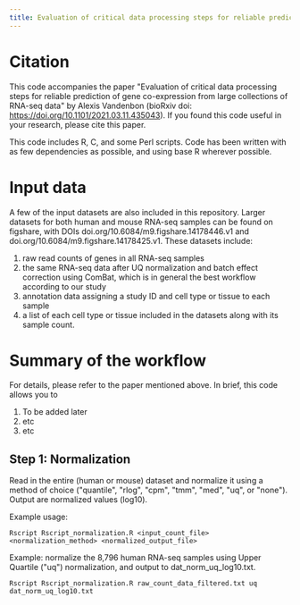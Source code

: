 ```yaml
---
title: Evaluation of critical data processing steps for reliable prediction of gene co-expression from large collections of RNA-seq data
---
```


# Citation
This code accompanies the paper "Evaluation of critical data processing steps for reliable prediction of gene co-expression from large collections of RNA-seq data" by Alexis Vandenbon (bioRxiv doi: https://doi.org/10.1101/2021.03.11.435043). If you found this code useful in your research, please cite this paper.

This code includes R, C, and some Perl scripts. Code has been written with as few dependencies as possible, and using base R wherever possible. 

# Input data
A few of the input datasets are also included in this repository. Larger datasets for both human and mouse RNA-seq samples can be found on figshare, with DOIs doi.org/10.6084/m9.figshare.14178446.v1 and doi.org/10.6084/m9.figshare.14178425.v1. These datasets include: 

1. raw read counts of genes in all RNA-seq samples
2. the same RNA-seq data after UQ normalization and batch effect correction using ComBat, which is in general the best workflow according to our study
3. annotation data assigning a study ID and cell type or tissue to each sample
4. a list of each cell type or tissue included in the datasets along with its sample count.


# Summary of the workflow
For details, please refer to the paper mentioned above. In brief, this code allows you to 

1. To be added later
2. etc
3. etc

## Step 1: Normalization
Read in the entire (human or mouse) dataset and normalize it using a method of choice ("quantile", "rlog", "cpm", "tmm", "med", "uq", or  "none"). Output are normalized values (log10).

Example usage:
```{bash}
Rscript Rscript_normalization.R <input_count_file> <normalization_method> <normalized_output_file>
```

Example: normalize the 8,796 human RNA-seq samples using Upper Quartile ("uq") normalization, and output to dat_norm_uq_log10.txt.
```{bash}
Rscript Rscript_normalization.R raw_count_data_filtered.txt uq dat_norm_uq_log10.txt
```
